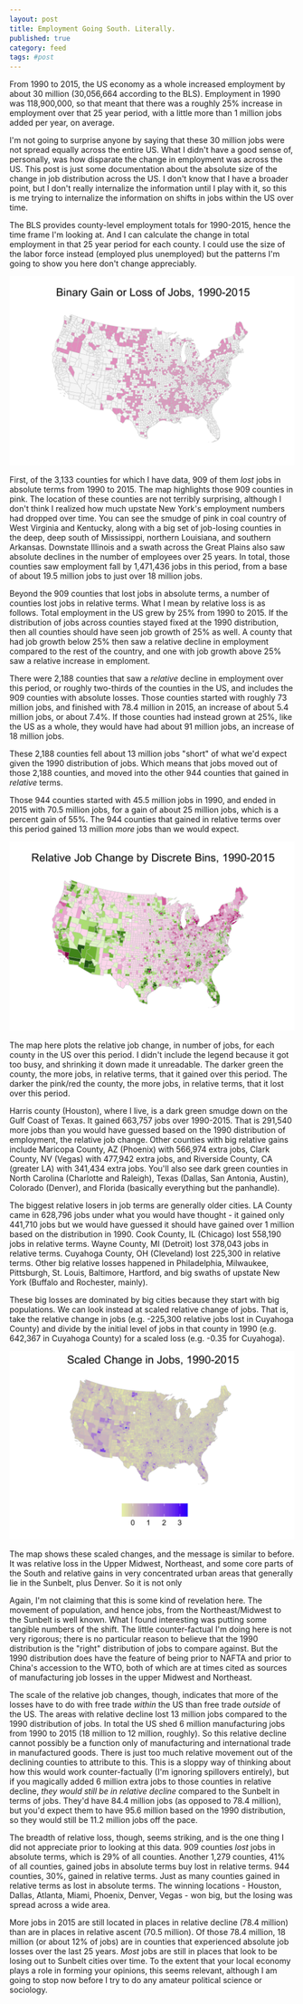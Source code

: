 ```yaml
---
layout: post
title: Employment Going South. Literally.
published: true
category: feed
tags: #post
---
```


From 1990 to 2015, the US economy as a whole increased employment by about 30 million (30,056,664 according to the BLS). Employment in 1990 was 118,900,000, so that meant that there was a roughly 25% increase in employment over that 25 year period, with a little more than 1 million jobs added per year, on average.

I'm not going to surprise anyone by saying that these 30 million jobs were not spread equally across the entire US. What I didn't have a good sense of, personally, was how disparate the change in employment was across the US. This post is just some documentation about the absolute size of the change in job distribution across the US. I don't know that I have a broader point, but I don't really internalize the information until I play with it, so this is me trying to internalize the information on shifts in jobs within the US over time.

The BLS provides county-level employment totals for 1990-2015, hence the time frame I'm looking at. And I can calculate the change in total employment in that 25 year period for each county. I could use the size of the labor force instead (employed plus unemployed) but the patterns I'm going to show you here don't change appreciably. 

![Binary job gain loss](/assets/county_loss.png)

First, of the 3,133 counties for which I have data, 909 of them *lost* jobs in absolute terms from 1990 to 2015. The map highlights those 909 counties in pink. The location of these counties are not terribly surprising, although I don't think I realized how much upstate New York's employment numbers had dropped over time. You can see the smudge of pink in coal country of West Virginia and Kentucky, along with a big set of job-losing counties in the deep, deep south of Mississippi, northern Louisiana, and southern Arkansas. Downstate Illinois and a swath across the Great Plains also saw absolute declines in the number of employees over 25 years. In total, those counties saw employment fall by 1,471,436 jobs in this period, from a base of about 19.5 million jobs to just over 18 million jobs. 

Beyond the 909 counties that lost jobs in absolute terms, a number of counties lost jobs in relative terms. What I mean by relative loss is as follows. Total employment in the US grew by 25% from 1990 to 2015. If the distribution of jobs across counties stayed fixed at the 1990 distribution, then all counties should have seen job growth of 25% as well. A county that had job growth below 25% then saw a relative decline in employment compared to the rest of the country, and one with job growth above 25% saw a relative increase in emploment.

There were 2,188 counties that saw a *relative* decline in employment over this period, or roughly two-thirds of the counties in the US, and includes the 909 counties with absolute losses. Those counties started with roughly 73 million jobs, and finished with 78.4 million in 2015, an increase of about 5.4 million jobs, or about 7.4%. If those counties had instead grown at 25%, like the US as a whole, they would have had about 91 million jobs, an increase of 18 million jobs. 

These 2,188 counties fell about 13 million jobs "short" of what we'd expect given the 1990 distribution of jobs. Which means that jobs moved out of those 2,188 counties, and moved into the other 944 counties that gained in *relative* terms. 

Those 944 counties started with 45.5 million jobs in 1990, and ended in 2015 with 70.5 million jobs, for a gain of about 25 million jobs, which is a percent gain of 55%. The 944 counties that gained in relative terms over this period gained 13 million *more* jobs than we would expect.  

![Relative job bins](/assets/county_scale.png)

The map here plots the relative job change, in number of jobs, for each county in the US over this period. I didn't include the legend because it got too busy, and shrinking it down made it unreadable. The darker green the county, the more jobs, in relative terms, that it gained over this period. The darker the pink/red the county, the more jobs, in relative terms, that it lost over this period.

Harris county (Houston), where I live, is a dark green smudge down on the Gulf Coast of Texas. It gained 663,757 jobs over 1990-2015. That is 291,540 more jobs than you would have guessed based on the 1990 distribution of employment, the relative job change. Other counties with big relative gains include Maricopa County, AZ (Phoenix) with 566,974 extra jobs, Clark County, NV (Vegas) with 477,942 extra jobs, and Riverside County, CA (greater LA) with 341,434 extra jobs. You'll also see dark green counties in North Carolina (Charlotte and Raleigh), Texas (Dallas, San Antonia, Austin), Colorado (Denver), and Florida (basically everything but the panhandle).

The biggest relative losers in job terms are generally older cities. LA County came in 628,796 jobs under what you would have thought - it gained only 441,710 jobs but we would have guessed it should have gained over 1 million based on the distribution in 1990. Cook County, IL (Chicago) lost 558,190 jobs in relative terms. Wayne County, MI (Detroit) lost 378,043 jobs in relative terms. Cuyahoga County, OH (Cleveland) lost 225,300 in relative terms. Other big relative losses happened in Philadelphia, Milwaukee, Pittsburgh, St. Louis, Baltimore, Hartford, and big swaths of upstate New York (Buffalo and Rochester, mainly). 

These big losses are dominated by big cities because they start with big populations. We can look instead at scaled relative change of jobs. That is, take the relative change in jobs (e.g. -225,300 relative jobs lost in Cuyahoga County) and divide by the initial level of jobs in that county in 1990 (e.g. 642,367 in Cuyahoga County) for a scaled loss (e.g. -0.35 for Cuyahoga). 

![Scaled changes](/assets/county_perc.png)

The map shows these scaled changes, and the message is similar to before. It was relative loss in the Upper Midwest, Northeast, and some core parts of the South and relative gains in very concentrated urban areas that generally lie in the Sunbelt, plus Denver. So it is not only 

Again, I'm not claiming that this is some kind of revelation here. The movement of population, and hence jobs, from the Northeast/Midwest to the Sunbelt is well known. What I found interesting was putting some tangible numbers of the shift. The little counter-factual I'm doing here is not very rigorous; there is no particular reason to believe that the 1990 distribution is the "right" distribution of jobs to compare against. But the 1990 distribution does have the feature of being prior to NAFTA and prior to China's accession to the WTO, both of which are at times cited as sources of manufacturing job losses in the upper Midwest and Northeast. 

The scale of the relative job changes, though, indicates that more of the losses have to do with free trade *within* the US than free trade *outside* of the US. The areas with relative decline lost 13 million jobs compared to the 1990 distribution of jobs. In total the US shed 6 million manufacturing jobs from 1990 to 2015 (18 million to 12 million, roughly). So this relative decline cannot possibly be a function only of manufacturing and international trade in manufactured goods. There is just too much relative movement out of the declining counties to attribute to this. This is a sloppy way of thinking about how this would work counter-factually (I'm ignoring spillovers entirely), but if you magically added 6 million extra jobs to those counties in relative decline, *they would still be in relative decline* compared to the Sunbelt in terms of jobs. They'd have 84.4 million jobs (as opposed to 78.4 million), but you'd expect them to have 95.6 million based on the 1990 distribution, so they would still be 11.2 million jobs off the pace. 

The breadth of relative loss, though, seems striking, and is the one thing I did not appreciate prior to looking at this data. 909 counties *lost* jobs in absolute terms, which is 29% of all counties. Another 1,279 counties, 41% of all counties, gained jobs in absolute terms buy lost in relative terms. 944 counties, 30%, gained in relative terms. Just as many counties gained in relative terms as lost in absolute terms. The winning locations - Houston, Dallas, Atlanta, Miami, Phoenix, Denver, Vegas - won big, but the losing was spread across a wide area. 

More jobs in 2015 are still located in places in relative decline (78.4 million) than are in places in relative ascent (70.5 million). Of those 78.4 million, 18 million (or about 12% of jobs) are in counties that experienced absolute job losses over the last 25 years. *Most* jobs are still in places that look to be losing out to Sunbelt cities over time. To the extent that your local economy plays a role in forming your opinions, this seems relevant, although I am going to stop now before I try to do any amateur political science or sociology.

